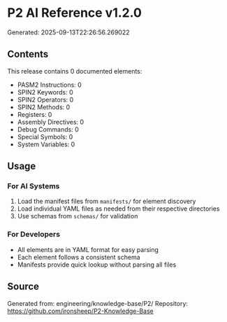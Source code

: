 # P2 AI Reference v1.2.0

Generated: 2025-09-13T22:26:56.269022

## Contents

This release contains 0 documented elements:

- PASM2 Instructions: 0
- SPIN2 Keywords: 0
- SPIN2 Operators: 0
- SPIN2 Methods: 0
- Registers: 0
- Assembly Directives: 0
- Debug Commands: 0
- Special Symbols: 0
- System Variables: 0

## Usage

### For AI Systems
1. Load the manifest files from `manifests/` for element discovery
2. Load individual YAML files as needed from their respective directories
3. Use schemas from `schemas/` for validation

### For Developers
- All elements are in YAML format for easy parsing
- Each element follows a consistent schema
- Manifests provide quick lookup without parsing all files

## Source
Generated from: engineering/knowledge-base/P2/
Repository: https://github.com/ironsheep/P2-Knowledge-Base
